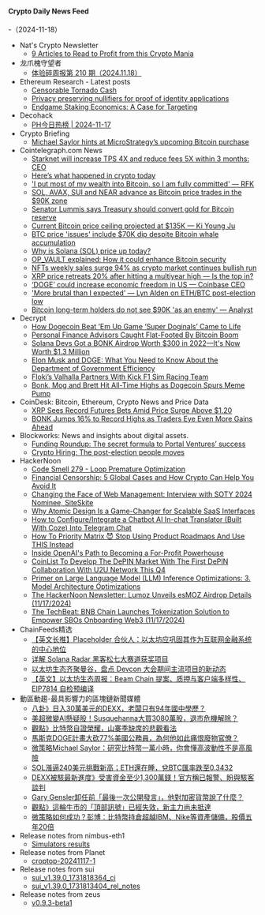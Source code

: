 #### Crypto Daily News Feed
-（2024-11-18）

- Nat's Crypto Newsletter
  - [9 Articles to Read to Profit from this Crypto Mania](https://crypto.nateliason.com/p/9-articles-to-read-to-profit-from)
- 龙爪槐守望者
  - [体验碎周报第 210 期（2024.11.18）](https://www.ftium4.com/ux-weekly-210.html)
- Ethereum Research - Latest posts
  - [Censorable Tornado Cash](https://ethresear.ch/t/censorable-tornado-cash/20920#post_7)
  - [Privacy preserving nullifiers for proof of identity applications](https://ethresear.ch/t/privacy-preserving-nullifiers-for-proof-of-identity-applications/18551#post_8)
  - [Endgame Staking Economics: A Case for Targeting](https://ethresear.ch/t/endgame-staking-economics-a-case-for-targeting/18751?page=2#post_34)
- Decohack
  - [PH今日热榜 | 2024-11-17](https://decohack.com/producthunt-daily-2024-11-17/)
- Crypto Briefing
  - [Michael Saylor hints at MicroStrategy’s upcoming Bitcoin purchase](https://cryptobriefing.com/michael-saylor-bitcoin-purchases/)
- Cointelegraph.com News
  - [Starknet will increase TPS 4X and reduce fees 5X within 3 months: CEO](https://cointelegraph.com/news/starknet-to-increase-tps-as-fees-fall-within-3-months?utm_source=rss_feed&utm_medium=rss&utm_campaign=rss_partner_inbound)
  - [Here’s what happened in crypto today](https://cointelegraph.com/news/what-happened-in-crypto-today?utm_source=rss_feed&utm_medium=rss&utm_campaign=rss_partner_inbound)
  - [&#039;I put most of my wealth into Bitcoin, so I am fully committed&#039; — RFK](https://cointelegraph.com/news/i-put-most-my-wealth-bitcoin-i-am-fully-committed-rfk-jr?utm_source=rss_feed&utm_medium=rss&utm_campaign=rss_partner_inbound)
  - [SOL, AVAX, SUI and NEAR advance as Bitcoin price trades in the $90K zone](https://cointelegraph.com/news/sol-avax-sui-and-near-could-continue-their-up-move-if-bitcoin-stays-above-85-000?utm_source=rss_feed&utm_medium=rss&utm_campaign=rss_partner_inbound)
  - [Senator Lummis says Treasury should convert gold for Bitcoin reserve](https://cointelegraph.com/news/senator-lummis-says-treasury-should-convert-gold-bitcoin-reserve?utm_source=rss_feed&utm_medium=rss&utm_campaign=rss_partner_inbound)
  - [Current Bitcoin price ceiling projected at $135K — Ki Young Ju](https://cointelegraph.com/news/current-bitcoin-price-ceiling-135-k-ki-young-ju?utm_source=rss_feed&utm_medium=rss&utm_campaign=rss_partner_inbound)
  - [BTC price &#039;issues&#039; include $70K dip despite Bitcoin whale accumulation](https://cointelegraph.com/news/btc-price-70k-dip-bitcoin-whale-accumulation?utm_source=rss_feed&utm_medium=rss&utm_campaign=rss_partner_inbound)
  - [Why is Solana (SOL) price up today?](https://cointelegraph.com/news/why-is-solana-price-up-this-week?utm_source=rss_feed&utm_medium=rss&utm_campaign=rss_partner_inbound)
  - [OP_VAULT explained: How it could enhance Bitcoin security](https://cointelegraph.com/explained/op-vault-explained-how-it-could-enhance-bitcoin-security?utm_source=rss_feed&utm_medium=rss&utm_campaign=rss_partner_inbound)
  - [NFTs weekly sales surge 94% as crypto market continues bullish run](https://cointelegraph.com/news/nft-weekly-sales-crypto-market-surge?utm_source=rss_feed&utm_medium=rss&utm_campaign=rss_partner_inbound)
  - [XRP price retreats 20% after hitting a multiyear high — Is the top in?](https://cointelegraph.com/news/xrp-price-retreats-2-multiyear-high-top-in?utm_source=rss_feed&utm_medium=rss&utm_campaign=rss_partner_inbound)
  - [‘DOGE’ could increase economic freedom in US — Coinbase CEO](https://cointelegraph.com/news/brian-armstrong-musk-doge-government-efficiency?utm_source=rss_feed&utm_medium=rss&utm_campaign=rss_partner_inbound)
  - [&#039;More brutal than I expected&#039; — Lyn Alden on ETH/BTC post-election low](https://cointelegraph.com/news/eth-btc-macroeconomist-lyn-alden-performance-crypto?utm_source=rss_feed&utm_medium=rss&utm_campaign=rss_partner_inbound)
  - [Bitcoin long-term holders do not see $90K &#039;as an enemy&#039; — Analyst](https://cointelegraph.com/news/bitcoin-long-term-holders-90k-profit-taking-crypto-analyst?utm_source=rss_feed&utm_medium=rss&utm_campaign=rss_partner_inbound)
- Decrypt
  - [How Dogecoin Beat ’Em Up Game ‘Super Doginals’ Came to Life](https://decrypt.co/291994/how-dogecoin-game-super-doginals-made)
  - [Personal Finance Advisors Caught Flat-Footed By Bitcoin Boom](https://decrypt.co/291846/personal-finance-advisors-flat-footed-bitcoin-boom)
  - [Solana Devs Got a BONK Airdrop Worth $300 in 2022—It's Now Worth $1.3 Million](https://decrypt.co/209906/solana-devs-bonk-airdrop-worth-300-last-christmas-now-worth-500000)
  - [Elon Musk and DOGE: What You Need to Know About the Department of Government Efficiency](https://decrypt.co/291957/elon-musk-and-doge-what-you-need-to-know-about-the-department-of-government-efficiency)
  - [Floki’s Valhalla Partners With Kick F1 Sim Racing Team](https://decrypt.co/291972/flokis-valhalla-partners-with-kick-f1-sim-racing-team)
  - [Bonk, Mog and Brett Hit All-Time Highs as Dogecoin Spurs Meme Pump](https://decrypt.co/291954/bonk-mog-brett-all-time-highs-dogecoin)
- CoinDesk: Bitcoin, Ethereum, Crypto News and Price Data
  - [XRP Sees Record Futures Bets Amid Price Surge Above $1.20](https://www.coindesk.com/markets/2024/11/17/xrp-sees-record-futures-bets-amid-price-surge-above-120/?utm_medium=referral&utm_source=rss&utm_campaign=headlines)
  - [BONK Jumps 16% to Record Highs as Traders Eye Even More Gains Ahead](https://www.coindesk.com/markets/2024/11/17/bonk-jumps-16-to-record-highs-as-traders-eye-even-more-gains-ahead/?utm_medium=referral&utm_source=rss&utm_campaign=headlines)
- Blockworks: News and insights about digital assets.
  - [Funding Roundup: The secret formula to Portal Ventures’ success](https://blockworks.co/news/secret-formula-to-portal-venture-success)
  - [Crypto Hiring: The post-election people moves](https://blockworks.co/news/post-election-people-moves)
- HackerNoon
  - [Code Smell 279 - Loop Premature Optimization](https://hackernoon.com/code-smell-279-loop-premature-optimization?source=rss)
  - [Financial Censorship: 5 Global Cases and How Crypto Can Help You Avoid It](https://hackernoon.com/financial-censorship-5-global-cases-and-how-crypto-can-help-you-avoid-it?source=rss)
  - [Changing the Face of Web Management: Interview with SOTY 2024 Nominee, SiteSkite](https://hackernoon.com/changing-the-face-of-web-management-interview-with-soty-2024-nominee-siteskite?source=rss)
  - [Why Atomic Design Is a Game-Changer for Scalable SaaS Interfaces](https://hackernoon.com/why-atomic-design-is-a-game-changer-for-scalable-saas-interfaces?source=rss)
  - [How to Configure/Integrate a Chatbot AI In-chat Translator (Built With Coze) Into Telegram Chat](https://hackernoon.com/how-to-configureintegrate-a-chatbot-ai-in-chat-translator-built-with-coze-into-telegram-chat?source=rss)
  - [How To Priority Matrix 😈 Stop Using Product Roadmaps And Use THIS Instead](https://hackernoon.com/how-to-priority-matrix-stop-using-product-roadmaps-and-use-this-instead?source=rss)
  - [Inside OpenAI's Path to Becoming a For-Profit Powerhouse](https://hackernoon.com/inside-openais-path-to-becoming-a-for-profit-powerhouse?source=rss)
  - [CoinList To Develop The DePIN Market With The First DePIN Collaboration With U2U Network This Q4](https://hackernoon.com/coinlist-to-develop-the-depin-market-with-the-first-depin-collaboration-with-u2u-network-this-q4?source=rss)
  - [Primer on Large Language Model (LLM) Inference Optimizations: 3. Model Architecture Optimizations](https://hackernoon.com/primer-on-large-language-model-llm-inference-optimizations-3-model-architecture-optimizations?source=rss)
  - [The HackerNoon Newsletter: Lumoz Unveils esMOZ Airdrop Details (11/17/2024)](https://hackernoon.com/11-17-2024-newsletter?source=rss)
  - [The TechBeat: BNB Chain Launches Tokenization Solution to Empower SBOs Onboarding Web3 (11/17/2024)](https://hackernoon.com/11-17-2024-techbeat?source=rss)
- ChainFeeds精选
  - [【英文长推】Placeholder 合伙人：以太坊应巩固其作为互联网金融系统的中心地位](https://www.chainfeeds.xyz/feed/detail/367c5da3-fe74-43cd-8fc6-dc65bfbece92)
  - [详解 Solana Radar 黑客松七大赛道获奖项目](https://www.chainfeeds.xyz/feed/detail/8689d80e-0437-4a28-9bc3-4364e1c593f2)
  - [以太坊生态齐聚曼谷，盘点 Devcon 大会期间主流项目的新动态](https://www.chainfeeds.xyz/feed/detail/952be5ee-83ca-4ad2-a645-926aab93543a)
  - [【英文】以太坊生态周报：Beam Chain 提案、质押与客户端多样性、EIP7814 自检预编译](https://www.chainfeeds.xyz/feed/detail/edbe0b6e-e370-4867-b6c5-bee784150955)
- 動區動趨-最具影響力的區塊鏈新聞媒體
  - [八卦》日入30萬美元的DEXX，老闆只有94年國中學歷？](https://www.blocktempo.com/who-is-the-boss-behind-dexx/)
  - [美超微變AI懸疑股！Susquehanna大買3080萬股，退市危機解除？](https://www.blocktempo.com/supermicro-faces-delisting-crisis/)
  - [觀點》比特幣自證榮耀，山寨季缺席的悲觀看法](https://www.blocktempo.com/will-altcoins-rise/)
  - [馬斯克DOGE計畫大砍77%美國公務員，為何他如此痛恨廢物官僚？](https://www.blocktempo.com/musk-plans-to-fire-77-of-us-civil-servants/)
  - [微策略Michael Saylor：研究比特幣一萬小時，你會懂高波動性不是高風險](https://www.blocktempo.com/michael-saylor-believes-bitcoin-can-bring-about-a-capital-revolution/)
  - [SOL漲逼240美元挑戰新高；ETH還在睡，兌BTC匯率跌至0.3432](https://www.blocktempo.com/sol-currency-price-approaches-all-time-high/)
  - [DEXX被駭最新進度》受害資金至少1,300萬鎂！官方稱已報警、盼與駭客談判](https://www.blocktempo.com/dexx-suffered-hacker-attack/)
  - [Gary Gensler卸任前「最後一次公開發言」，他對加密貨幣說了什麼？](https://www.blocktempo.com/what-did-gary-gensler-say-in-last-speech/)
  - [觀點》這輪牛市的「頂部訊號」已經失效，新主力尚未抵達](https://www.blocktempo.com/top-signal-of-this-bull-market-has-lost-its-validity/)
  - [微策略如何成功？彭博：比特幣持倉超越IBM、Nike等資產儲備，股價五年20倍](https://www.blocktempo.com/microstrategy-bitcoin-reserve-value-surpasses-ibm/)
- Release notes from nimbus-eth1
  - [Simulators results](https://github.com/status-im/nimbus-eth1/releases/tag/sim-stat)
- Release notes from Planet
  - [croptop-20241117-1](https://github.com/Planetable/Planet/releases/tag/croptop-20241117-1)
- Release notes from sui
  - [sui_v1.39.0_1731818364_ci](https://github.com/MystenLabs/sui/releases/tag/sui_v1.39.0_1731818364_ci)
  - [sui_v1.39.0_1731813404_rel_notes](https://github.com/MystenLabs/sui/releases/tag/sui_v1.39.0_1731813404_rel_notes)
- Release notes from zeus
  - [v0.9.3-beta1](https://github.com/ZeusLN/zeus/releases/tag/v0.9.3-beta1)
